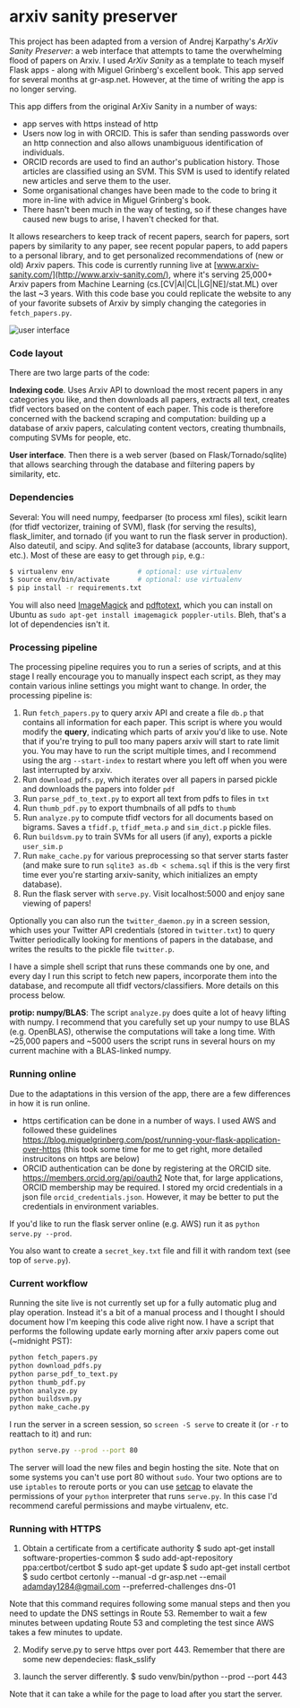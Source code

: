 
# arxiv sanity preserver

This project has been adapted from a version of Andrej Karpathy's _ArXiv Sanity Preserver_: a web interface that attempts to tame the overwhelming flood of papers on Arxiv. I used _ArXiv Sanity_ as a template to teach myself Flask apps - along with Miguel Grinberg's excellent book. This app served for several months at gr-asp.net.  However, at the time of writing the app is no longer serving.

This app differs from the original ArXiv Sanity in a number of ways:
- app serves with https instead of http
- Users now log in with ORCID. This is safer than sending passwords over an http connection and also allows unambiguous identification of individuals.
- ORCID records are used to find an author's publication history.  Those articles are classified using an SVM.  This SVM is used to identify related new articles and serve them to the user.
- Some organisational changes have been made to the code to bring it more in-line with advice in Miguel Grinberg's book.
- There hasn't been much in the way of testing, so if these changes have caused new bugs to arise, I haven't checked for that.

It allows researchers to keep track of recent papers, search for papers, sort papers by similarity to any paper, see recent popular papers, to add papers to a personal library, and to get personalized recommendations of (new or old) Arxiv papers. This code is currently running live at [www.arxiv-sanity.com/](http://www.arxiv-sanity.com/), where it's serving 25,000+ Arxiv papers from Machine Learning (cs.[CV|AI|CL|LG|NE]/stat.ML) over the last ~3 years. With this code base you could replicate the website to any of your favorite subsets of Arxiv by simply changing the categories in `fetch_papers.py`.

![user interface](https://raw.github.com/karpathy/arxiv-sanity-preserver/master/ui.jpeg)



### Code layout

There are two large parts of the code:

**Indexing code**. Uses Arxiv API to download the most recent papers in any categories you like, and then downloads all papers, extracts all text, creates tfidf vectors based on the content of each paper. This code is therefore concerned with the backend scraping and computation: building up a database of arxiv papers, calculating content vectors, creating thumbnails, computing SVMs for people, etc.

**User interface**. Then there is a web server (based on Flask/Tornado/sqlite) that allows searching through the database and filtering papers by similarity, etc.

### Dependencies

Several: You will need numpy, feedparser (to process xml files), scikit learn (for tfidf vectorizer, training of SVM), flask (for serving the results), flask_limiter, and tornado (if you want to run the flask server in production). Also dateutil, and scipy. And sqlite3 for database (accounts, library support, etc.). Most of these are easy to get through `pip`, e.g.:

```bash
$ virtualenv env                # optional: use virtualenv
$ source env/bin/activate       # optional: use virtualenv
$ pip install -r requirements.txt
```

You will also need [ImageMagick](http://www.imagemagick.org/script/index.php) and [pdftotext](https://poppler.freedesktop.org/), which you can install on Ubuntu as `sudo apt-get install imagemagick poppler-utils`. Bleh, that's a lot of dependencies isn't it.

### Processing pipeline

The processing pipeline requires you to run a series of scripts, and at this stage I really encourage you to manually inspect each script, as they may contain various inline settings you might want to change. In order, the processing pipeline is:

1. Run `fetch_papers.py` to query arxiv API and create a file `db.p` that contains all information for each paper. This script is where you would modify the **query**, indicating which parts of arxiv you'd like to use. Note that if you're trying to pull too many papers arxiv will start to rate limit you. You may have to run the script multiple times, and I recommend using the arg `--start-index` to restart where you left off when you were last interrupted by arxiv.
2. Run `download_pdfs.py`, which iterates over all papers in parsed pickle and downloads the papers into folder `pdf`
3. Run `parse_pdf_to_text.py` to export all text from pdfs to files in `txt`
4. Run `thumb_pdf.py` to export thumbnails of all pdfs to `thumb`
5. Run `analyze.py` to compute tfidf vectors for all documents based on bigrams. Saves a `tfidf.p`, `tfidf_meta.p` and `sim_dict.p` pickle files.
6. Run `buildsvm.py` to train SVMs for all users (if any), exports a pickle `user_sim.p`
7. Run `make_cache.py` for various preprocessing so that server starts faster (and make sure to run `sqlite3 as.db < schema.sql` if this is the very first time ever you're starting arxiv-sanity, which initializes an empty database).
8. Run the flask server with `serve.py`. Visit localhost:5000 and enjoy sane viewing of papers!

Optionally you can also run the `twitter_daemon.py` in a screen session, which uses your Twitter API credentials (stored in `twitter.txt`) to query Twitter periodically looking for mentions of papers in the database, and writes the results to the pickle file `twitter.p`.

I have a simple shell script that runs these commands one by one, and every day I run this script to fetch new papers, incorporate them into the database, and recompute all tfidf vectors/classifiers. More details on this process below.

**protip: numpy/BLAS**: The script `analyze.py` does quite a lot of heavy lifting with numpy. I recommend that you carefully set up your numpy to use BLAS (e.g. OpenBLAS), otherwise the computations will take a long time. With ~25,000 papers and ~5000 users the script runs in several hours on my current machine with a BLAS-linked numpy.

### Running online

Due to the adaptations in this version of the app, there are a few differences in how it is run online.
- https certification can be done in a number of ways.  I used AWS and followed these guidelines https://blog.miguelgrinberg.com/post/running-your-flask-application-over-https (this took some time for me to get right, more detailed instrucitons on https are below)
- ORCID authentication can be done by registering at the ORCID site. https://members.orcid.org/api/oauth2 Note that, for large applications, ORCID membership may be required. I stored my orcid credentials in a json file `orcid_credentials.json`.  However, it may be better to put the credentials in environment variables.

If you'd like to run the flask server online (e.g. AWS) run it as `python serve.py --prod`.

You also want to create a `secret_key.txt` file and fill it with random text (see top of `serve.py`).

### Current workflow

Running the site live is not currently set up for a fully automatic plug and play operation. Instead it's a bit of a manual process and I thought I should document how I'm keeping this code alive right now. I have a script that performs the following update early morning after arxiv papers come out (~midnight PST):

```bash
python fetch_papers.py
python download_pdfs.py
python parse_pdf_to_text.py
python thumb_pdf.py
python analyze.py
python buildsvm.py
python make_cache.py
```

I run the server in a screen session, so `screen -S serve` to create it (or `-r` to reattach to it) and run:

```bash
python serve.py --prod --port 80
```

The server will load the new files and begin hosting the site. Note that on some systems you can't use port 80 without `sudo`. Your two options are to use `iptables` to reroute ports or you can use [setcap](http://stackoverflow.com/questions/413807/is-there-a-way-for-non-root-processes-to-bind-to-privileged-ports-1024-on-l) to elavate the permissions of your `python` interpreter that runs `serve.py`. In this case I'd recommend careful permissions and maybe virtualenv, etc.

### Running with HTTPS
1. Obtain a certificate from a certificate authority
$ sudo apt-get install software-properties-common
$ sudo add-apt-repository ppa:certbot/certbot
$ sudo apt-get update
$ sudo apt-get install certbot
$ sudo certbot certonly --manual -d gr-asp.net --email adamday1284@gmail.com --preferred-challenges dns-01

Note that this command requires following some manual steps and then you need to update the DNS settings in Route 53.  Remember to wait a few minutes between updating Route 53 and completing the test since AWS takes a few minutes to update.

2. Modify serve.py to serve https over port 443.  Remember that there are some new dependecies: flask_sslify  

<!-- if Config.https==1:
    import ssl
    from flask_sslify import SSLify
    sslify = SSLify(app)
    # ssl from http://www.tornadoweb.org/en/stable/httpserver.html
    ssl_ctx = ssl.create_default_context(ssl.Purpose.CLIENT_AUTH)
    ssl_ctx.load_cert_chain('/etc/letsencrypt/live/[DOMAIN]/cert.pem',
                        '/etc/letsencrypt/live/[DOMAIN]/privkey.pem')

    http_server = HTTPServer(WSGIContainer(app),
                            protocol = 'https',
                            ssl_options = ssl_ctx)
    http_server.listen(args.port) -->

3. launch the server differently.
$ sudo venv/bin/python --prod --port 443

Note that it can take a while for the page to load after you start the server.
